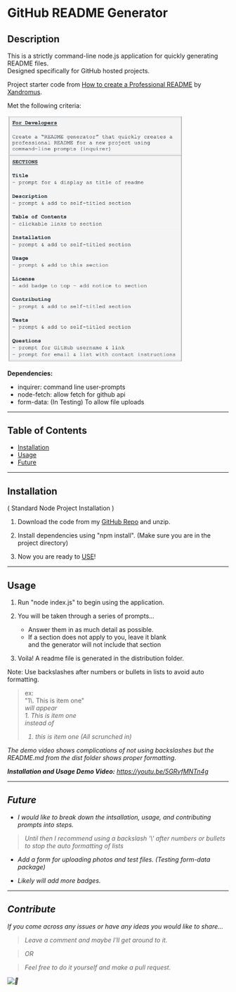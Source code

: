 # GitHub README Generator

## Description

This is a strictly command-line node.js application for quickly generating README files. 
<br> Designed specifically for GitHub hosted projects.

Project starter code from [How to create a Professional README](https://github.com/coding-boot-camp/potential-enigma/blob/main/readme-guide.md) by [Xandromus](https://github.com/Xandromus). 

Met the following criteria: 

<img src="./assets/criteria.png" alt="criteria" width="400"/>

<b>Dependencies:</b>

* inquirer: command line user-prompts
* node-fetch: allow fetch for github api
* form-data: (In Testing) To allow file uploads 

***
## Table of Contents
* [Installation](#installation)
* [Usage](#usage)
* [Future](#future)
***
## Installation
( Standard Node Project Installation )
1. Download the code from my [GitHub Repo](https://github.com/its-jefe/GitHub-README-Generator) and unzip.

2. Install dependencies using "npm install". (Make sure you are in the project directory)

3. Now you are ready to [USE](#usage)! 
***
## Usage

1. Run "node index.js" to begin using the application.

2. You will be taken through a series of prompts...
    * Answer them in as much detail as possible.
    * If a section does not apply to you, leave it blank <br>
    and the generator will not include that section

3. Voila! A readme file is generated in the distribution folder. 

Note: Use backslashes after numbers or bullets in lists to avoid auto formatting.

> ex: <br>
>"1\\. This is item one" <br> 
> <i> will appear <br>
> 1\. This is item one <br>
> <i>instead of <br>
> 1. this is item one (All scrunched in)

The demo video shows complications of not using backslashes but the README.md from the dist folder shows proper formatting. 
   
<b>Installation and Usage Demo Video:</b>
https://youtu.be/5GRvfMNTn4g


***
## Future 

- I would like to break down the intsallation, usage, and contributing prompts into steps.
> Until then I recommend using a backslash '\\' after numbers or bullets to stop the auto formatting of lists

- Add a form for uploading photos and test files. (Testing form-data package)

- Likely will add more badges.

***
## Contribute
If you come across any issues or have any ideas you would like to share...

> Leave a comment and maybe I'll get around to it.

> OR

> Feel free to do it yourself and make a pull request. 


![🦦](https://emojipedia-us.s3.dualstack.us-west-1.amazonaws.com/thumbs/160/apple/232/otter_1f9a6.png)
